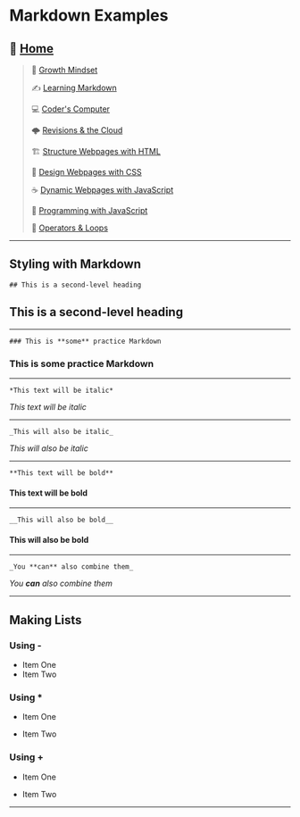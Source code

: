 # Markdown Examples

## 🏡 [**Home**](https://mistidinzy.github.io/ReadingNotes/)

> 💭 [Growth Mindset](01-GrowthMindset.md)
>
> ✍️ [Learning Markdown](02-LearningMarkdown.md)
>
> 💻 [Coder's Computer](03-CodersComputer.md)
>
> 🌩️ [Revisions & the Cloud](04-RevisionsCloud.md)
>
> 🏗️ [Structure Webpages with HTML](05-Structure.md)
>
> 🎨 [Design Webpages with CSS](06-DesignCSS.md)
>
> ☕ [Dynamic Webpages with JavaScript](07-DynamicJavascript.md)
>
> 🌵 [Programming with JavaScript](08-ProgramJS.md)
>
> 🤖 [Operators & Loops](09-OperatorsLoops.md)
<!-- >
> 🧮 [Computer Architecture & Logic](10-CompArchLogic.md) -->

---

## Styling with Markdown

    ## This is a second-level heading

## This is a second-level heading

---

    ### This is **some** practice Markdown

### This is **some** practice Markdown

---

    *This text will be italic*

*This text will be italic*

---

    _This will also be italic_

_This will also be italic_

---

    **This text will be bold**

#### **This text will be bold**

---

    __This will also be bold__

#### __This will also be bold__

---

    _You **can** also combine them_

_You **can** also combine them_

---

## Making Lists

### Using \-

- Item One
- Item Two

### Using \*

- Item One

- Item Two

### Using \+

- Item One

- Item Two

_____
